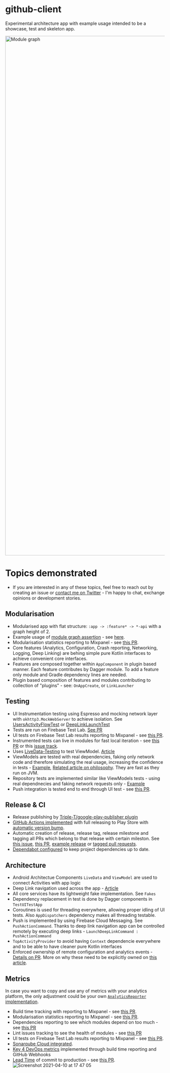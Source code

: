 # github-client
Experimental architecture app with example usage intended to be a showcase, test and skeleton app.

<img width="1640" alt="Module graph" src="https://user-images.githubusercontent.com/6277721/116779526-ed5ba080-aa76-11eb-805d-ffaff2889f8b.png">

# Topics demonstrated
- If you are interested in any of these topics, feel free to reach out by creating an issue or [contact me on Twitter](https://twitter.com/josef_raska) - I'm happy to chat, exchange opinions or development stories.

## Modularisation
- Modularised app with flat structure: `:app -> :feature* -> *-api` with a graph height of 2.
- Example usage of [module graph assertion](https://proandroiddev.com/module-rules-protect-your-build-time-and-architecture-d1194c7cc6bc) - see [here](https://github.com/jraska/github-client/blob/be3b06558118721968547de9237e9b48d1a8833d/app/build.gradle#L141).
- Modularisation statistics reporting to Mixpanel - see [this PR](https://github.com/jraska/github-client/pull/334).
- Core features (Analytics, Configuration, Crash reporting, Networking, Logging, Deep Linking) are behing simple pure Kotlin interfaces to achieve convenient core interfaces.
- Features are composed together within `AppComponent` in plugin based manner. Each feature contributes by Dagger module. To add a feature only module and Gradle dependency lines are needed.
- Plugin based composition of features and modules contributing to collection of "plugins" - see: `OnAppCreate`, or `LinkLauncher`

## Testing
- UI Instrumentation testing using Espresso and mocking network layer with `okhttp3.MockWebServer` to achieve isolation. See [UsersActivityFlowTest](https://github.com/jraska/github-client/blob/master/app/src/androidTest/java/com/jraska/github/client/users/UsersActivityFlowTest.kt) or [DeepLinkLaunchTest](https://github.com/jraska/github-client/blob/master/app/src/androidTest/java/com/jraska/github/client/DeepLinkLaunchTest.kt)
- Tests are run on Firebase Test Lab. [See PR](https://github.com/jraska/github-client/pull/233)
- UI tests on Firebase Test Lab results reporting to Mixpanel - see [this PR](https://github.com/jraska/github-client/pull/342).
- Instrumented tests can live in modules for fast local iteration - see [this PR](https://github.com/jraska/github-client/pull/477) or this [issue track](https://github.com/jraska/github-client/issues/436).
- Uses [LiveData-Testing](https://github.com/jraska/livedata-testing) to test ViewModel. [Article](https://android.jlelse.eu/effective-livedata-and-viewmodel-testing-17f25069fcd4)
- ViewModels are tested with real dependencies, faking only network code and therefore simulating the real usage, increasing the confidence in tests - [Example](https://github.com/jraska/github-client/pull/467/files#diff-7ef3a06920375e0c0ccd785bc53f127aa8700f6f76171f784e0ddcf9dcde7634), [Related article on philosophy](https://kentcdodds.com/blog/write-tests). They are fast as they run on JVM.
- Repository tests are implemented similar like ViewModels tests - using real dependnecies and faking network requests only - [Example](https://github.com/jraska/github-client/blob/master/feature/users/src/test/java/com/jraska/github/client/users/model/GitHubApiUsersRepositoryTest.kt)
- Push integration is tested end to end through UI test - see [this PR](https://github.com/jraska/github-client/pull/300).

## Release & CI
- Release publishing by [Triple-T/google-play-publisher plugin](https://github.com/Triple-T/gradle-play-publisher)
- [GitHub Actions implemented](https://github.com/jraska/github-client/tree/master/.github/workflows) with full releasing to Play Store with [automatic version bump](https://github.com/jraska/github-client/blob/master/.github/workflows/release_trigger.yml).
- Automatic creation of release, release tag, release milestone and tagging all PRs which belong to that release with certain mileston. See [this issue](https://github.com/jraska/github-client/issues/236#issuecomment-802366339), [this PR](https://github.com/jraska/github-client/pull/437), [example release](https://github.com/jraska/github-client/releases/tag/0.23.4) or [tagged pull requests](https://github.com/jraska/github-client/pulls?q=is%3Apr+is%3Aclosed).
- [Dependabot configured](https://github.com/jraska/github-client/blob/master/.github/dependabot.yml) to keep project dependencies up to date.

## Architecture
- Android Architectue Components `LiveData` and `ViewModel` are used to connect Activities with app logic
- Deep Link navigation used across the app - [Article](https://proandroiddev.com/in-app-deep-link-navigation-because-deep-links-matter-17f0c91f2658)
- All core services have its lightweight fake implementation. See `Fakes`
- Dependency replacement in test is done by Dagger components in `TestUITestApp`
- Coroutines is used for threading everywhere, allowing proper idling of UI tests. Also `AppDispatchers` dependency makes all threading testable.
- Push is implemented by using Firebase Cloud Messaging. See `PushActionCommand`. Thanks to deep link navigation app can be controlled remotely by executing deep links - `LaunchDeepLinkCommand : PushActionCommand`
- `TopActivityProvider` to avoid having `Context` dependencie everywhere and to be able to have cleaner pure Kotlin interfaces
- Enforced ownership of remote configuration and analytics events - [Details on PR](https://github.com/jraska/github-client/pull/230). More on why these need to be explicitly owned on [this article](https://proandroiddev.com/remote-feature-flags-do-not-always-come-for-free-a372f1768a70).

## Metrics
In case you want to copy and use any of metrics with your analytics platform, the only adjustment could be your own [`AnalyticsReporter` implementation](https://github.com/jraska/github-client/blob/master/plugins/src/main/java/com/jraska/analytics/AnalyticsReporter.kt#L6).
- Build time tracking with reporting to Mixpanel - see [this PR](https://github.com/jraska/github-client/pull/303).
- Modularisation statistics reporting to Mixpanel - see [this PR](https://github.com/jraska/github-client/pull/334).
- Dependencies reporting to see which modules depend on too much - see [this PR](https://github.com/jraska/github-client/pull/371)
- Lint issues tracking to see the health of modules - see [this PR](https://github.com/jraska/github-client/pull/372)
- UI tests on Firebase Test Lab results reporting to Mixpanel - see [this PR](https://github.com/jraska/github-client/pull/342).
- [Sonarqube Cloud integrated](https://github.com/jraska/github-client/pull/467#issuecomment-816293325).
- [Key 4 DevOps metrics](https://circleci.com/blog/how-to-measure-devops-success-4-key-metrics/) implemented through build time reporting and GitHub Webhooks
- [Lead Time](https://cloud.google.com/blog/products/devops-sre/using-the-four-keys-to-measure-your-devops-performance) of commit to production - see [this PR](https://github.com/jraska/github-client/pull/474).
![Screenshot 2021-04-10 at 17 47 05](https://user-images.githubusercontent.com/6277721/114275959-d51ed580-9a24-11eb-8787-f3e84672ce85.png)
